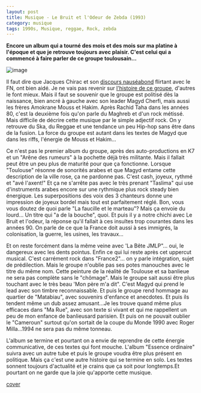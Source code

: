 ```yaml
---
layout: post
title: Musique - Le Bruit et l'Odeur de Zebda (1993)
category: musique
tags: 1990s, Musique, reggae, Rock, zebda
---
```

**Encore un album qui a tourné des mois et des mois sur ma platine à l'époque et que je retrouve toujours avec plaisir. C'est celui qui a commencé à faire parler de ce groupe toulousain...**

![image](https://cheziceman.files.wordpress.com/2018/11/zebda.jpg)

Il faut dire que Jacques Chirac et son <a href="https://fr.wikipedia.org/wiki/Le_bruit_et_l%27odeur_(discours_de_Jacques_Chirac)">discours nauséabond</a> flirtant avec le FN, ont bien aidé. Je ne vais pas revenir sur <a href="https://fr.wikipedia.org/wiki/Zebda">l'histoire de ce groupe</a>, d'autres le font mieux. Mais il faut se souvenir que le groupe est politisé dès la naissance, bien ancré à gauche avec son leader Magyd Cherfi, mais aussi les frères Amokrane Mouss et Hakim. Après Rachid Taha dans les années 80, c'est la deuxième fois qu'on parle du Maghreb et d'un rock métissé. Mais difficile de décrire cette musique par le simple adjectif rock. On y retrouve du Ska, du Reggae et une tendance un peu Hip-hop sans être dans de la fusion. La force du groupe est autant dans les textes de Magyd que dans les riffs, l'énergie de Mouss et Hakim...

Ce n'est pas le premier album du groupe, après des auto-productions en K7 et un "Arêne des rumeurs" à la pochette déjà très militante. Mais il fallait peut être un peu plus de maturité pour que ça fonctionne. Lorsque "Toulouse" résonne de sonorités arabes et que Magyd entame cette description de la ville rose, ça ne pardonne pas. C'est cash, joyeux, rythmé et "avé l'axent!" Et ça ne s'arrête pas avec le très prenant "Taslima" qui use d'instruments arabes encore sur une rythmique plus rock steady bien énergique. Les superpositions des voix des 3 chanteurs donne une impression de joyeux bordel mais tout est parfaitement réglé. Bon, vous vous doutez de quoi parle "La faucille et le marteau"? Mais ça envoie du lourd... Un titre qui "a de la bouche", quoi. Et puis il y a notre chichi avec Le Bruit et l'odeur, la réponse qu'il fallait à ces insultes trop courantes dans les années 90. On parle de ce que la France doit aussi à ses immigrés, la colonisation, la guerre, les usines, les travaux...

Et on reste forcément dans la même veine avec 'La Bête JMLP"... oui, le dangereux avec les dents pointus. Enfin ce qui lui reste après cet uppercut musical. C'est carrément rock dans "France2"... on y parle intégration, sujet de prédilection. Mais le groupe n'oublie pas ses potes manouches avec le titre du même nom. Cette peinture de la réalité de Toulouse et sa banlieue ne sera pas complète sans le "chômage". Mais le groupe sait aussi être plus touchant avec le très beau 'Mon père m'a dit". C'est Magyd qui prend le lead avec son timbre reconnaissable. Et puis le groupe rend hommage au quartier de "Matabiau", avec souvenirs d'enfance et anecdotes. Et puis ils tendent même un dub assez amusant...Je les trouve quand même plus efficaces dans "Ma Rue", avec son texte si vivant et qui me rappellent un peu de mon enfance de banlieusard parisien. Et puis on ne pouvait oublier le "Cameroun" surtout qu'on sortait de la coupe du Monde 1990 avec Roger Milla...1994 ne sera pas du même tonneau. 

L'album se termine et pourtant on a envie de reprendre de cette énergie communicative, de ces textes qui font mouche. L'album "Essence ordinaire" suivra avec un autre tube et puis le groupe voudra être plus présent en politique. Mais ça c'est une autre histoire qui se termine en solo. Les textes sonnent toujours d'actualité et je crains que ça soit pour longtemps.Et pourtant on ne garde que la joie qu'apporte cette musique. 

[cover](https://www.youtube.com/watch?v=lwzscXQPqVQ)


